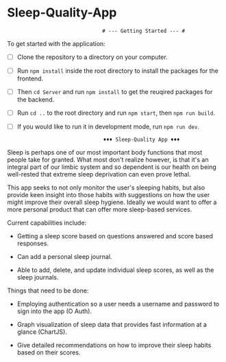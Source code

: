 # Sleep-Quality-App

                                   # --- Getting Started --- #
To get started with the application: 
 - [ ] Clone the repository to a directory on your computer.
 - [ ] Run `npm install` inside the root directory to install the packages for the frontend.
 - [ ] Then `cd Server` and run `npm install` to get the reuqired packages for the backend.
 - [ ] Run `cd ..` to the root directory and run `npm start`, then `npm run build`.
 - [ ] If you would like to run it in development mode, run `npm run dev`.


                                   ♦♦♦ Sleep-Quality App ♦♦♦

Sleep is perhaps one of our most important body functions that most people take for granted. What most don't realize however, is that it's an integral part of our limbic system and so dependent is our health on being well-rested that extreme sleep deprivation can even prove lethal.

This app seeks to not only monitor the user's sleeping habits, but also provide keen insight into those habits with suggestions on how the user might improve their overall sleep hygiene. Ideally we would want to offer a more personal product that can offer more sleep-based services.

Current capabilities include:

- Getting a sleep score based on questions answered and score based responses.

- Can add a personal sleep journal.

- Able to add, delete, and update individual sleep scores, as well as the sleep journals.


Things that need to be done:

- Employing authentication so a user needs a username and password to sign into the app (O Auth).

- Graph visualization of sleep data that provides fast information at a glance (ChartJS).

- Give detailed recommendations on how to improve their sleep habits based on their scores.
